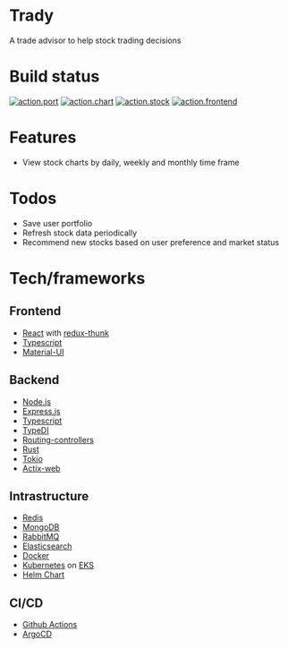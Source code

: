 # Trady

A trade advisor to help stock trading decisions

# Build status

[![action.port](https://github.com/Innfi/trady/actions/workflows/action.port.yaml/badge.svg)](https://github.com/Innfi/trady/actions/workflows/action.port.yaml)
[![action.chart](https://github.com/Innfi/trady/actions/workflows/action.chart.yaml/badge.svg)](https://github.com/Innfi/trady/actions/workflows/action.chart.yaml)
[![action.stock](https://github.com/Innfi/trady/actions/workflows/action.stock.yaml/badge.svg)](https://github.com/Innfi/trady/actions/workflows/action.stock.yaml)
[![action.frontend](https://github.com/Innfi/trady/actions/workflows/action.frontend.yaml/badge.svg)](https://github.com/Innfi/trady/actions/workflows/action.frontend.yaml)

# Features

- View stock charts by daily, weekly and monthly time frame

# Todos

- Save user portfolio 
- Refresh stock data periodically
- Recommend new stocks based on user preference and market status

# Tech/frameworks

## Frontend

- [React](https://reactjs.org/) with [redux-thunk](https://github.com/reduxjs/redux-thunk)
- [Typescript](https://www.typescriptlang.org/)
- [Material-UI](https://mui.com/)

## Backend

- [Node.js](https://nodejs.org/ko/)
- [Express.js](https://expressjs.com/)
- [Typescript](https://www.typescriptlang.org/)
- [TypeDI](https://github.com/typestack/typedi)
- [Routing-controllers](https://github.com/typestack/routing-controllers)
- [Rust](https://www.rust-lang.org)
- [Tokio](https://tokio.rs/)
- [Actix-web](https://actix.rs/)

## Intrastructure

- [Redis](https://redis.io/)
- [MongoDB](https://www.mongodb.com/)
- [RabbitMQ](https://www.rabbitmq.com/)
- [Elasticsearch](https://www.elastic.co/kr/elasticsearch/)
- [Docker](https://www.docker.com/)
- [Kubernetes](https://kubernetes.io/ko/) on [EKS](https://aws.amazon.com/ko/eks/)
- [Helm Chart](https://helm.sh/)

## CI/CD

- [Github Actions](https://github.com/features/actions)
- [ArgoCD](https://argo-cd.readthedocs.io/)
